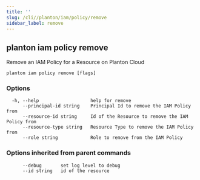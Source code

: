 ```yaml
---
title: ''
slug: /cli//planton/iam/policy/remove
sidebar_label: remove
---
```

## planton iam policy remove

Remove an IAM Policy for a Resource on Planton Cloud

```
planton iam policy remove [flags]
```

### Options

```
  -h, --help                   help for remove
      --principal-id string    Principal Id to remove the IAM Policy from
      --resource-id string     Id of the Resource to remove the IAM Policy from
      --resource-type string   Resource Type to remove the IAM Policy from
      --role string            Role to remove from the IAM Policy
```

### Options inherited from parent commands

```
      --debug       set log level to debug
      --id string   id of the resource
```

